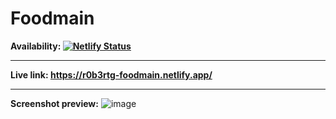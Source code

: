 # Foodmain

**Availability: [![Netlify Status](https://api.netlify.com/api/v1/badges/2d363dac-3b57-42bc-b793-7aa9282e301e/deploy-status)](https://app.netlify.com/sites/r0b3rtg-foodmain/deploys)**

---

**Live link: <https://r0b3rtg-foodmain.netlify.app/>**

---

**Screenshot preview:**
![image](https://user-images.githubusercontent.com/54260004/147666367-41857fe3-c987-42ae-a8e4-b39a696daf78.png)
